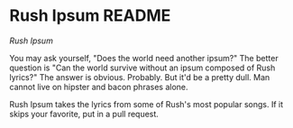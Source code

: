 Rush Ipsum README
=============

<em>Rush Ipsum</em>

You may ask yourself, "Does the world need another ipsum?" The better question is "Can the world survive without an ipsum composed of Rush lyrics?" The answer is obvious. Probably. But it'd be a pretty dull. Man cannot live on hipster and bacon phrases alone.

Rush Ipsum takes the lyrics from some of Rush's most popular songs. If it skips your favorite, put in a pull request.
